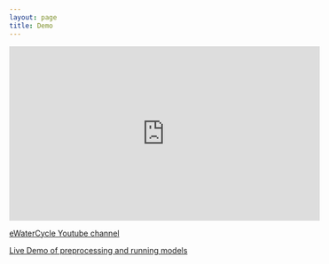 ```yaml
---
layout: page
title: Demo
---
```


<iframe width="560" height="315" src="https://www.youtube.com/embed/aPztSZ2UFfY" frameborder="0" allow="accelerometer; autoplay; encrypted-media; gyroscope; picture-in-picture" allowfullscreen></iframe>



[eWaterCycle Youtube channel](https://www.youtube.com/channel/UCXvtnFzNBT1JLoyUR2WiUGA)


[Live Demo of preprocessing and running models](https://jupyter.ewatercycle.org/hub/static/agu.html)

